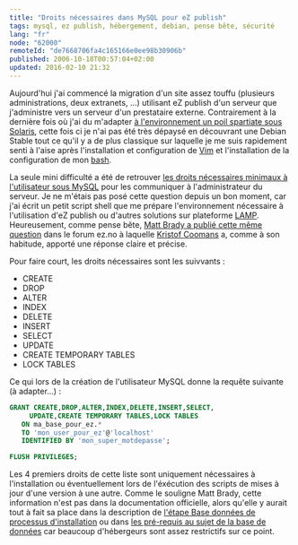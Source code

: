 ```yaml
---
title: "Droits nécessaires dans MySQL pour eZ publish"
tags: mysql, ez publish, hébergement, debian, pense bête, sécurité
lang: "fr"
node: "62000"
remoteId: "de7668706fa4c165166e0ee98b30906b"
published: 2006-10-18T00:57:04+02:00
updated: 2016-02-10 21:32
---
```

 
Aujourd'hui j'ai commencé la migration d'un site assez touffu (plusieurs
administrations, deux extranets, …) utilisant eZ publish d'un serveur que
j'administre vers un serveur d'un prestataire externe. Contrairement à la
dernière fois où j'ai du m'adapter [à l'environnement un poil spartiate sous
Solaris](/post/solaris-et-les-outils-gnu), cette fois ci je n'ai pas été très
dépaysé en découvrant une Debian Stable tout ce qu'il y a de plus classique sur
laquelle je me suis rapidement senti à l'aise après l'installation et
configuration de [Vim](http://pwet.fr/man/linux/commandes/vim) et l'installation
de la configuration de mon [bash](http://pwet.fr/man/linux/commandes/bash).

 
La seule mini difficulté a été de retrouver [les droits nécessaires minimaux à
l'utilisateur sous
MySQL](http://dev.mysql.com/doc/refman/5.7/en/privileges-provided.html) pour les
communiquer à l'administrateur du serveur. Je ne m'étais pas posé cette question
depuis un bon moment, car j'ai écrit un petit script shell que me prépare
l'environnement nécessaire à l'utilisation d'eZ publish ou d'autres solutions
sur plateforme [LAMP](http://fr.wikipedia.org/wiki/LAMP). Heureusement, comme
pense bête, [Matt Brady a publié cette même
question](http://ez.no/community/forum/install_configuration/mysql_database_privileges)
dans le forum ez.no à laquelle [Kristof Coomans](http://blog.coomanskristof.be/)
a, comme à son habitude, apporté une réponse claire et précise.

 
Pour faire court, les droits nécessaires sont les suivvants :

* CREATE
* DROP
* ALTER
* INDEX
* DELETE
* INSERT
* SELECT
* UPDATE
* CREATE TEMPORARY TABLES
* LOCK TABLES
 
Ce qui lors de la création de l'utilisateur MySQL donne la requête suivante (à adapter…) :

 ``` sql
GRANT CREATE,DROP,ALTER,INDEX,DELETE,INSERT,SELECT,
      UPDATE,CREATE TEMPORARY TABLES,LOCK TABLES
    ON ma_base_pour_ez.*
    TO 'mon_user_pour_ez'@'localhost'
    IDENTIFIED BY 'mon_super_motdepasse';

FLUSH PRIVILEGES;
```
 
Les 4 premiers droits de cette liste sont uniquement nécessaires à l'installation ou éventuellement lors de l'éxécution des scripts de mises à jour d'une version à une autre. Comme le souligne Matt Brady, cette information n'est pas dans la documentation officielle, alors qu'elle y aurait tout à fait sa place dans la description de [l'étape Base données de processus d'installation](http://ez.no/doc/ez_publish/technical_manual/3_8/installation/the_setup_wizard#eztoc23395_5) ou dans [les pré-requis au sujet de la base de données](http://ez.no/doc/ez_publish/technical_manual/3_8/installation/normal_installation/requirements_for_doing_a_normal_installation#eztoc23485_3) car beaucoup d'hébergeurs sont assez restrictifs sur ce point.
